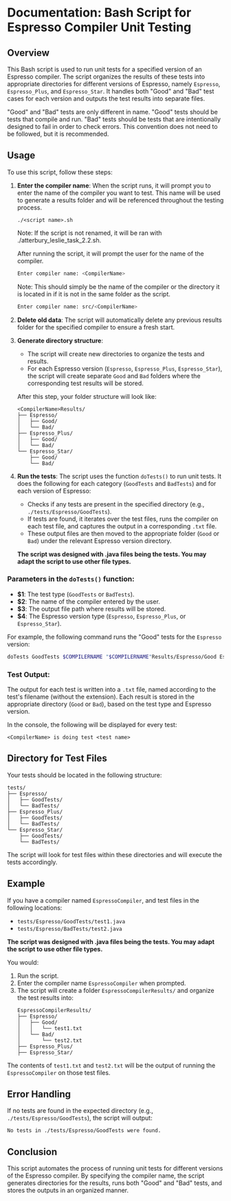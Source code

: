 # Documentation: Bash Script for Espresso Compiler Unit Testing

## Overview
This Bash script is used to run unit tests for a specified version of an Espresso compiler.
The script organizes the results of these tests into appropriate directories for different versions of Espresso, namely `Espresso`, `Espresso_Plus`, and `Espresso_Star`. 
It handles both "Good" and "Bad" test cases for each version and outputs the test results into separate files.

"Good" and "Bad" tests are only different in name.
"Good" tests should be tests that compile and run.
"Bad" tests should be tests that are intentionally designed to fail in order to check errors.
This convention does not need to be followed, but it is recommended.

## Usage
To use this script, follow these steps:

1. **Enter the compiler name**: 
   When the script runs, it will prompt you to enter the name of the compiler you want to test. 
   This name will be used to generate a results folder and will be referenced throughout the testing process.

   ```script invocation
   ./<script name>.sh
   ```
   
   Note: If the script is not renamed, it will be ran with ./atterbury_leslie_task_2.2.sh.
   
   After running the script, it will prompt the user for the name of the compiler.

   ```bash
   Enter compiler name: <CompilerName>
   ```
   
   Note: This should simply be the name of the compiler or the directory it is located in if it is not in the same folder as the script.

   ```bash
   Enter compiler name: src/<CompilerName>
   ```

2. **Delete old data**: 
   The script will automatically delete any previous results folder for the specified compiler to ensure a fresh start.

3. **Generate directory structure**:
   - The script will create new directories to organize the tests and results.
   - For each Espresso version (`Espresso`, `Espresso_Plus`, `Espresso_Star`), the script will create separate `Good` and `Bad` folders where the corresponding test results will be stored.
   
   After this step, your folder structure will look like:
   ```
   <CompilerName>Results/
   ├── Espresso/
   │   ├── Good/
   │   └── Bad/
   ├── Espresso_Plus/
   │   ├── Good/
   │   └── Bad/
   └── Espresso_Star/
       ├── Good/
       └── Bad/
   ```

4. **Run the tests**: 
   The script uses the function `doTests()` to run unit tests. It does the following for each category (`GoodTests` and `BadTests`) and for each version of Espresso:
   - Checks if any tests are present in the specified directory (e.g., `./tests/Espresso/GoodTests`).
   - If tests are found, it iterates over the test files, runs the compiler on each test file, and captures the output in a corresponding `.txt` file.
   - These output files are then moved to the appropriate folder (`Good` or `Bad`) under the relevant Espresso version directory.

   **The script was designed with .java files being the tests. You may adapt the script to use other file types.**

### Parameters in the `doTests()` function:

- **$1**: The test type (`GoodTests` or `BadTests`).
- **$2**: The name of the compiler entered by the user.
- **$3**: The output file path where results will be stored.
- **$4**: The Espresso version type (`Espresso`, `Espresso_Plus`, or `Espresso_Star`).

For example, the following command runs the "Good" tests for the `Espresso` version:
```bash
doTests GoodTests $COMPILERNAME "$COMPILERNAME"Results/Espresso/Good Espresso
```

### Test Output:
The output for each test is written into a `.txt` file, named according to the test's filename (without the extension). 
Each result is stored in the appropriate directory (`Good` or `Bad`), based on the test type and Espresso version.

In the console, the following will be displayed for every test:

```console output
<CompilerName> is doing test <test name>
```

## Directory for Test Files
Your tests should be located in the following structure:
```
tests/
├── Espresso/
│   ├── GoodTests/
│   └── BadTests/
├── Espresso_Plus/
│   ├── GoodTests/
│   └── BadTests/
└── Espresso_Star/
    ├── GoodTests/
    └── BadTests/
```
The script will look for test files within these directories and will execute the tests accordingly.

## Example
If you have a compiler named `EspressoCompiler`, and test files in the following locations:
- `tests/Espresso/GoodTests/test1.java`
- `tests/Espresso/BadTests/test2.java`

**The script was designed with .java files being the tests. You may adapt the script to use other file types.**

You would:
1. Run the script.
2. Enter the compiler name `EspressoCompiler` when prompted.
3. The script will create a folder `EspressoCompilerResults/` and organize the test results into:
   ```
   EspressoCompilerResults/
   ├── Espresso/
   │   ├── Good/
   │   │   └── test1.txt
   │   └── Bad/
   │       └── test2.txt
   ├── Espresso_Plus/
   ├── Espresso_Star/
   ```

The contents of `test1.txt` and `test2.txt` will be the output of running the `EspressoCompiler` on those test files.

## Error Handling
If no tests are found in the expected directory (e.g., `./tests/Espresso/GoodTests`), the script will output:
```
No tests in ./tests/Espresso/GoodTests were found.
```

## Conclusion
This script automates the process of running unit tests for different versions of the Espresso compiler. 
By specifying the compiler name, the script generates directories for the results, runs both "Good" and "Bad" tests, and stores the outputs in an organized manner.